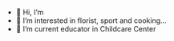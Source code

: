 - 👋 Hi, I’m 
- 👀 I’m interested in florist, sport and cooking...
- 🌱 I’m current educator in Childcare Center

